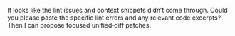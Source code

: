 It looks like the lint issues and context snippets didn’t come through. Could you please paste the specific lint errors and any relevant code excerpts? Then I can propose focused unified‑diff patches.